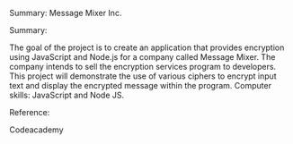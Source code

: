 Summary: Message Mixer Inc.

Summary:

The goal of the project is to create an application that provides encryption using JavaScript and Node.js for a company called Message Mixer. The company intends to sell the encryption services program to developers. This project will demonstrate the use of various ciphers to encrypt input text and display the encrypted message within the program.
Computer skills: JavaScript and Node JS.

Reference:

Codeacademy
